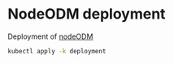 # NodeODM deployment

Deployment of [nodeODM](https://github.com/OpenDroneMap/NodeODM)

```bash
kubectl apply -k deployment
```
